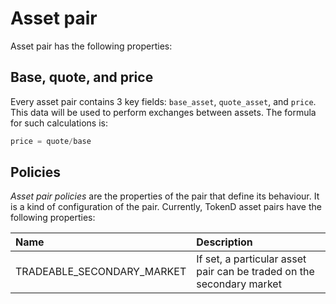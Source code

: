 # Asset pair

Asset pair has the following properties:

## Base, quote, and price

Every asset pair contains 3 key fields: `base_asset`, `quote_asset`, and `price`. This data will be used to perform exchanges between assets. The formula for such calculations is:

```javascript
price = quote/base
```

## Policies

_Asset pair policies_ are the properties of the pair that define its behaviour. It is a kind of configuration of the pair. Currently, TokenD asset pairs have the following properties:

| Name | Description |
| :--- | :--- |
| TRADEABLE\_SECONDARY\_MARKET | If set, a particular asset pair can be traded on the secondary market |


